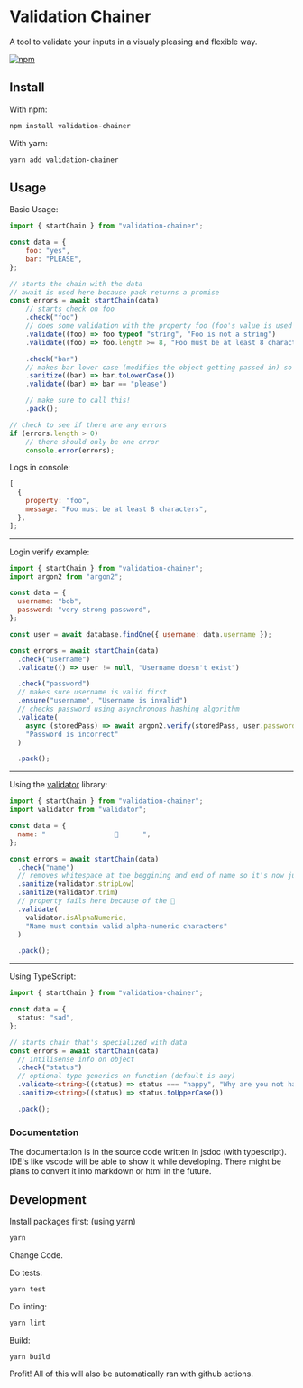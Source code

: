 # Validation Chainer

A tool to validate your inputs in a visualy pleasing and flexible way.

[![npm](https://img.shields.io/npm/v/validation-chainer.svg)](https://www.npmjs.com/package/validation-chainer)

## Install

With npm:

```sh
npm install validation-chainer
```

With yarn:

```sh
yarn add validation-chainer
```

## Usage

Basic Usage:

```js
import { startChain } from "validation-chainer";

const data = {
    foo: "yes",
    bar: "PLEASE",
};

// starts the chain with the data
// await is used here because pack returns a promise
const errors = await startChain(data)
    // starts check on foo
    .check("foo")
    // does some validation with the property foo (foo's value is used as an argument)
    .validate((foo) => foo typeof "string", "Foo is not a string")
    .validate((foo) => foo.length >= 8, "Foo must be at least 8 characters")

    .check("bar")
    // makes bar lower case (modifies the object getting passed in) so bar is now please
    .sanitize((bar) => bar.toLowerCase())
    .validate((bar) => bar == "please")

    // make sure to call this!
    .pack();

// check to see if there are any errors
if (errors.length > 0)
    // there should only be one error
    console.error(errors);
```

Logs in console:

```js
[
  {
    property: "foo",
    message: "Foo must be at least 8 characters",
  },
];
```

---

Login verify example:

```js
import { startChain } from "validation-chainer";
import argon2 from "argon2";

const data = {
  username: "bob",
  password: "very strong password",
};

const user = await database.findOne({ username: data.username });

const errors = await startChain(data)
  .check("username")
  .validate(() => user != null, "Username doesn't exist")

  .check("password")
  // makes sure username is valid first
  .ensure("username", "Username is invalid")
  // checks password using asynchronous hashing algorithm
  .validate(
    async (storedPass) => await argon2.verify(storedPass, user.password),
    "Password is incorrect"
  )

  .pack();
```

---

Using the [validator](https://www.npmjs.com/package/validator) library:

```js
import { startChain } from "validation-chainer";
import validator from "validator";

const data = {
  name: "                 💩      ",
};

const errors = await startChain(data)
  .check("name")
  // removes whitespace at the beggining and end of name so it's now just "💩"
  .sanitize(validator.stripLow)
  .sanitize(validator.trim)
  // property fails here because of the 💩
  .validate(
    validator.isAlphaNumeric,
    "Name must contain valid alpha-numeric characters"
  )

  .pack();
```

---

Using TypeScript:

```ts
import { startChain } from "validation-chainer";

const data = {
  status: "sad",
};

// starts chain that's specialized with data
const errors = await startChain(data)
  // intilisense info on object
  .check("status")
  // optional type generics on function (default is any)
  .validate<string>((status) => status === "happy", "Why are you not happy")
  .sanitize<string>((status) => status.toUpperCase())

  .pack();
```

### Documentation

The documentation is in the source code written in jsdoc (with typescript).
IDE's like vscode will be able to show it while developing.
There might be plans to convert it into markdown or html in the future.

## Development

Install packages first: (using yarn)

```sh
yarn
```

Change Code.

Do tests:

```sh
yarn test
```

Do linting:

```sh
yarn lint
```

Build:

```sh
yarn build
```

Profit! All of this will also be automatically ran with github actions.

